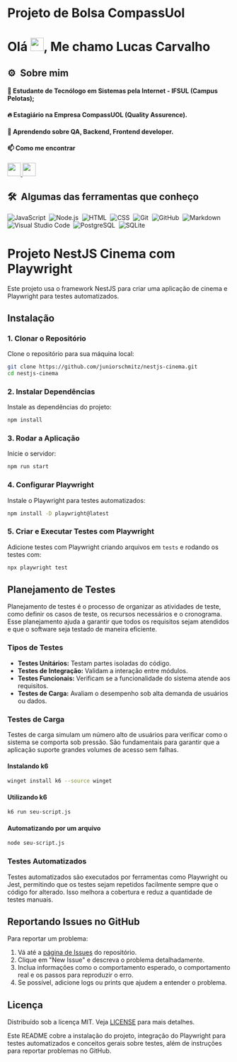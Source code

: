 # Projeto de Bolsa CompassUol 

<h1 align="left">Olá <img src="https://raw.githubusercontent.com/kaueMarques/kaueMarques/master/hi.gif" height="30px">, Me chamo Lucas Carvalho</h1>

##  ⚙️ &nbsp;Sobre mim 
#### 🔭 Estudante de Tecnólogo em Sistemas pela Internet - IFSUL (Campus Pelotas);  
#### 🔥 Estagiário na Empresa CompassUOL (Quality Assurence).  
#### 🌱 Aprendendo sobre QA, Backend, Frontend developer.  
####  📫 Como me encontrar

<a href="https://www.linkedin.com/in/lucas-carvalho-353102246/">
<img src="https://img.icons8.com/?size=100&id=MR3dZdlA53te&format=png&color=000000"  height="30" >  <a/>
<a href="https://github.com/Lucas-Avila-Carvalho">
<img src="https://img.icons8.com/?size=100&id=3tC9EQumUAuq&format=png&color=777777"  height="30" > 
<a/>


## 🛠 &nbsp;Algumas das ferramentas que conheço

![JavaScript](https://img.shields.io/badge/-JavaScript-05122A?style=flat&logo=javascript)&nbsp;
![Node.js](https://img.shields.io/badge/-Node.js-05122A?style=flat&logo=node.js)&nbsp;
![HTML](https://img.shields.io/badge/-HTML-05122A?style=flat&logo=HTML5)&nbsp;
![CSS](https://img.shields.io/badge/-CSS-05122A?style=flat&logo=CSS3&logoColor=1572B6)&nbsp;
![Git](https://img.shields.io/badge/-Git-05122A?style=flat&logo=git)&nbsp;
![GitHub](https://img.shields.io/badge/-GitHub-05122A?style=flat&logo=github)&nbsp;
![Markdown](https://img.shields.io/badge/-Markdown-05122A?style=flat&logo=markdown)&nbsp;
![Visual Studio Code](https://img.shields.io/badge/-Visual%20Studio%20Code-05122A?style=flat&logo=visual-studio-code&logoColor=007ACC)&nbsp;
![PostgreSQL](https://img.shields.io/badge/-PostgreSQL-05122A?style=flat&logo=postgresql)&nbsp;
![SQLite](https://img.shields.io/badge/-SQLite-05122A?style=flat&logo=sqlite)&nbsp;

# Projeto NestJS Cinema com Playwright

Este projeto usa o framework NestJS para criar uma aplicação de cinema e Playwright para testes automatizados.

## Instalação

### 1. Clonar o Repositório

Clone o repositório para sua máquina local:

```bash
git clone https://github.com/juniorschmitz/nestjs-cinema.git
cd nestjs-cinema
```
### 2. Instalar Dependências

Instale as dependências do projeto:

```bash
npm install
```

### 3. Rodar a Aplicação

Inicie o servidor:

```bash
npm run start
```

### 4. Configurar Playwright

Instale o Playwright para testes automatizados:

```bash
npm install -D playwright@latest
```

### 5. Criar e Executar Testes com Playwright

Adicione testes com Playwright criando arquivos em `tests` e rodando os testes com:

```bash
npx playwright test
```

## Planejamento de Testes

Planejamento de testes é o processo de organizar as atividades de teste, como definir os casos de teste, os recursos necessários e o cronograma. Esse planejamento ajuda a garantir que todos os requisitos sejam atendidos e que o software seja testado de maneira eficiente.

### Tipos de Testes

- **Testes Unitários:** Testam partes isoladas do código.
- **Testes de Integração:** Validam a interação entre módulos.
- **Testes Funcionais:** Verificam se a funcionalidade do sistema atende aos requisitos.
- **Testes de Carga:** Avaliam o desempenho sob alta demanda de usuários ou dados.

### Testes de Carga

Testes de carga simulam um número alto de usuários para verificar como o sistema se comporta sob pressão. São fundamentais para garantir que a aplicação suporte grandes volumes de acesso sem falhas.

#### Instalando k6

```bash
winget install k6 --source winget
```
#### Utilizando k6


```bash
k6 run seu-script.js
```
#### Automatizando por um arquivo

```bash
node seu-script.js
```
### Testes Automatizados

Testes automatizados são executados por ferramentas como Playwright ou Jest, permitindo que os testes sejam repetidos facilmente sempre que o código for alterado. Isso melhora a cobertura e reduz a quantidade de testes manuais.

## Reportando Issues no GitHub

Para reportar um problema:

1. Vá até a [página de Issues](https://github.com/Lucas-Avila-Carvalho/API-Cinema/issues) do repositório.
2. Clique em "New Issue" e descreva o problema detalhadamente.
3. Inclua informações como o comportamento esperado, o comportamento real e os passos para reproduzir o erro.
4. Se possível, adicione logs ou prints que ajudem a entender o problema.

## Licença

Distribuído sob a licença MIT. Veja [LICENSE](LICENSE) para mais detalhes.

Este README cobre a instalação do projeto, integração do Playwright para testes automatizados e conceitos gerais sobre testes, além de instruções para reportar problemas no GitHub.